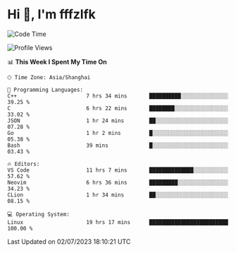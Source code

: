 # Hi 👋, I'm fffzlfk

<!--START_SECTION:waka-->
![Code Time](http://img.shields.io/badge/Code%20Time-256%20hrs%2039%20mins-blue)

![Profile Views](http://img.shields.io/badge/Profile%20Views-12-blue)

📊 **This Week I Spent My Time On** 

```text
🕑︎ Time Zone: Asia/Shanghai

💬 Programming Languages: 
C++                      7 hrs 34 mins       ██████████░░░░░░░░░░░░░░░   39.25 % 
C                        6 hrs 22 mins       ████████░░░░░░░░░░░░░░░░░   33.02 % 
JSON                     1 hr 24 mins        ██░░░░░░░░░░░░░░░░░░░░░░░   07.28 % 
Go                       1 hr 2 mins         █░░░░░░░░░░░░░░░░░░░░░░░░   05.38 % 
Bash                     39 mins             █░░░░░░░░░░░░░░░░░░░░░░░░   03.43 % 

🔥 Editors: 
VS Code                  11 hrs 7 mins       ██████████████░░░░░░░░░░░   57.62 % 
Neovim                   6 hrs 36 mins       █████████░░░░░░░░░░░░░░░░   34.23 % 
CLion                    1 hr 34 mins        ██░░░░░░░░░░░░░░░░░░░░░░░   08.15 % 

💻 Operating System: 
Linux                    19 hrs 17 mins      █████████████████████████   100.00 % 
```


 Last Updated on 02/07/2023 18:10:21 UTC
<!--END_SECTION:waka-->
